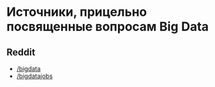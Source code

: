 # Источники, прицельно посвященные вопросам Big Data

## Reddit
- [/bigdata](https://www.reddit.com/r/bigdata)
- [/bigdatajobs](https://www.reddit.com/r/bigdatajobs)